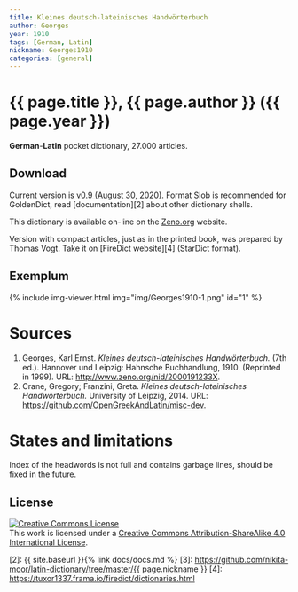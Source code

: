 ```yaml
---
title: Kleines deutsch-lateinisches Handwörterbuch
author: Georges
year: 1910
tags: [German, Latin]
nickname: Georges1910
categories: [general]
---
```

# {{ page.title }}, {{ page.author }} ({{ page.year }})

**German**-**Latin** pocket dictionary, 27.000 articles.


## Download

Current version is [v0.9 (August 30, 2020)][1]. Format Slob is recommended for GoldenDict, read [documentation][2] about other dictionary shells.

This dictionary is available on-line on the [Zeno.org](http://www.zeno.org/nid/2000191233X) website.

Version with compact articles, just as in the printed book, was prepared by Thomas Vogt. Take it on [FireDict website][4] (StarDict format).


## Exemplum

{% include img-viewer.html img="img/Georges1910-1.png" id="1" %}


# Sources

1. Georges, Karl Ernst. _Kleines deutsch-lateinisches Handwörterbuch._ (7th ed.). Hannover und Leipzig: Hahnsche Buchhandlung, 1910. (Reprinted in 1999). URL: <http://www.zeno.org/nid/2000191233X>.
1. Crane, Gregory; Franzini, Greta. _Kleines deutsch-lateinisches Handwörterbuch._ University of Leipzig, 2014. URL: <https://github.com/OpenGreekAndLatin/misc-dev>.


# States and limitations

Index of the headwords is not full and contains garbage lines, should be fixed in the future.


## License

<a rel="license" href="https://creativecommons.org/licenses/by-sa/4.0/">
<img alt="Creative Commons License"
     style="border-width:0"
     src="https://licensebuttons.net/l/by-sa/4.0/88x31.png" />
</a><br />This work is licensed under a <a rel="license" href="https://creativecommons.org/licenses/by-sa/4.0/">Creative Commons Attribution-ShareAlike 4.0 International License</a>.



[1]: https://github.com/nikita-moor/latin-dictionary/releases/tag/2020-08-30
[2]: {{ site.baseurl }}{% link docs/docs.md %}
[3]: https://github.com/nikita-moor/latin-dictionary/tree/master/{{ page.nickname }}
[4]: https://tuxor1337.frama.io/firedict/dictionaries.html
